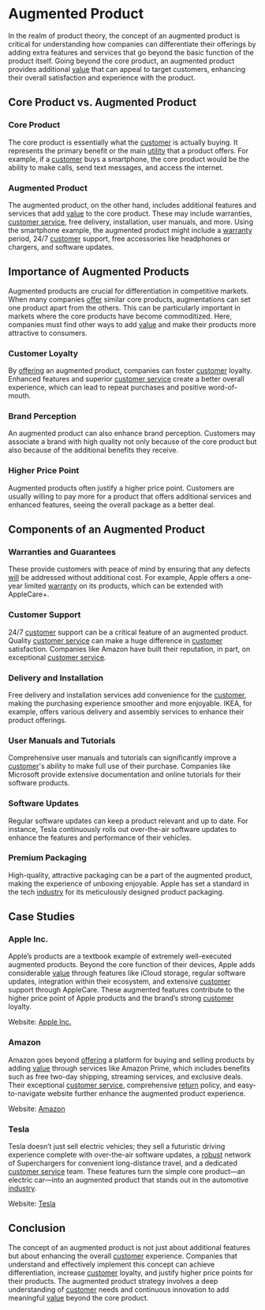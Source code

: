 # Augmented Product

In the realm of product theory, the concept of an augmented product is critical for understanding how companies can differentiate their offerings by adding extra features and services that go beyond the basic function of the product itself. Going beyond the core product, an augmented product provides additional [value](../v/value.md) that can appeal to target customers, enhancing their overall satisfaction and experience with the product.

## Core Product vs. Augmented Product

### Core Product
The core product is essentially what the [customer](../c/customer.md) is actually buying. It represents the primary benefit or the main [utility](../u/utility.md) that a product offers. For example, if a [customer](../c/customer.md) buys a smartphone, the core product would be the ability to make calls, send text messages, and access the internet.

### Augmented Product
The augmented product, on the other hand, includes additional features and services that add [value](../v/value.md) to the core product. These may include warranties, [customer service](../c/customer_service.md), free delivery, installation, user manuals, and more. Using the smartphone example, the augmented product might include a [warranty](../w/warranty.md) period, 24/7 [customer](../c/customer.md) support, free accessories like headphones or chargers, and software updates.

## Importance of Augmented Products

Augmented products are crucial for differentiation in competitive markets. When many companies [offer](../o/offer.md) similar core products, augmentations can set one product apart from the others. This can be particularly important in markets where the core products have become commoditized. Here, companies must find other ways to add [value](../v/value.md) and make their products more attractive to consumers.

### Customer Loyalty
By [offering](../o/offering.md) an augmented product, companies can foster [customer](../c/customer.md) loyalty. Enhanced features and superior [customer service](../c/customer_service.md) create a better overall experience, which can lead to repeat purchases and positive word-of-mouth.

### Brand Perception
An augmented product can also enhance brand perception. Customers may associate a brand with high quality not only because of the core product but also because of the additional benefits they receive.

### Higher Price Point
Augmented products often justify a higher price point. Customers are usually willing to pay more for a product that offers additional services and enhanced features, seeing the overall package as a better deal.

## Components of an Augmented Product

### Warranties and Guarantees
These provide customers with peace of mind by ensuring that any defects [will](../w/will.md) be addressed without additional cost. For example, Apple offers a one-year limited [warranty](../w/warranty.md) on its products, which can be extended with AppleCare+.

### Customer Support
24/7 [customer](../c/customer.md) support can be a critical feature of an augmented product. Quality [customer service](../c/customer_service.md) can make a huge difference in [customer](../c/customer.md) satisfaction. Companies like Amazon have built their reputation, in part, on exceptional [customer service](../c/customer_service.md).

### Delivery and Installation
Free delivery and installation services add convenience for the [customer](../c/customer.md), making the purchasing experience smoother and more enjoyable. IKEA, for example, offers various delivery and assembly services to enhance their product offerings.

### User Manuals and Tutorials
Comprehensive user manuals and tutorials can significantly improve a [customer](../c/customer.md)'s ability to make full use of their purchase. Companies like Microsoft provide extensive documentation and online tutorials for their software products.

### Software Updates
Regular software updates can keep a product relevant and up to date. For instance, Tesla continuously rolls out over-the-air software updates to enhance the features and performance of their vehicles.

### Premium Packaging
High-quality, attractive packaging can be a part of the augmented product, making the experience of unboxing enjoyable. Apple has set a standard in the tech [industry](../i/industry.md) for its meticulously designed product packaging.

## Case Studies

### Apple Inc.
Apple’s products are a textbook example of extremely well-executed augmented products. Beyond the core function of their devices, Apple adds considerable [value](../v/value.md) through features like iCloud storage, regular software updates, integration within their ecosystem, and extensive [customer](../c/customer.md) support through AppleCare. These augmented features contribute to the higher price point of Apple products and the brand’s strong [customer](../c/customer.md) loyalty.

Website: [Apple Inc.](https://www.apple.com)

### Amazon
Amazon goes beyond [offering](../o/offering.md) a platform for buying and selling products by adding [value](../v/value.md) through services like Amazon Prime, which includes benefits such as free two-day shipping, streaming services, and exclusive deals. Their exceptional [customer service](../c/customer_service.md), comprehensive [return](../r/return.md) policy, and easy-to-navigate website further enhance the augmented product experience.

Website: [Amazon](https://www.amazon.com)

### Tesla
Tesla doesn’t just sell electric vehicles; they sell a futuristic driving experience complete with over-the-air software updates, a [robust](../r/robust.md) network of Superchargers for convenient long-distance travel, and a dedicated [customer service](../c/customer_service.md) team. These features turn the simple core product—an electric car—into an augmented product that stands out in the automotive [industry](../i/industry.md).

Website: [Tesla](https://www.tesla.com)

## Conclusion

The concept of an augmented product is not just about additional features but about enhancing the overall [customer](../c/customer.md) experience. Companies that understand and effectively implement this concept can achieve differentiation, increase [customer](../c/customer.md) loyalty, and justify higher price points for their products. The augmented product strategy involves a deep understanding of [customer](../c/customer.md) needs and continuous innovation to add meaningful [value](../v/value.md) beyond the core product.
